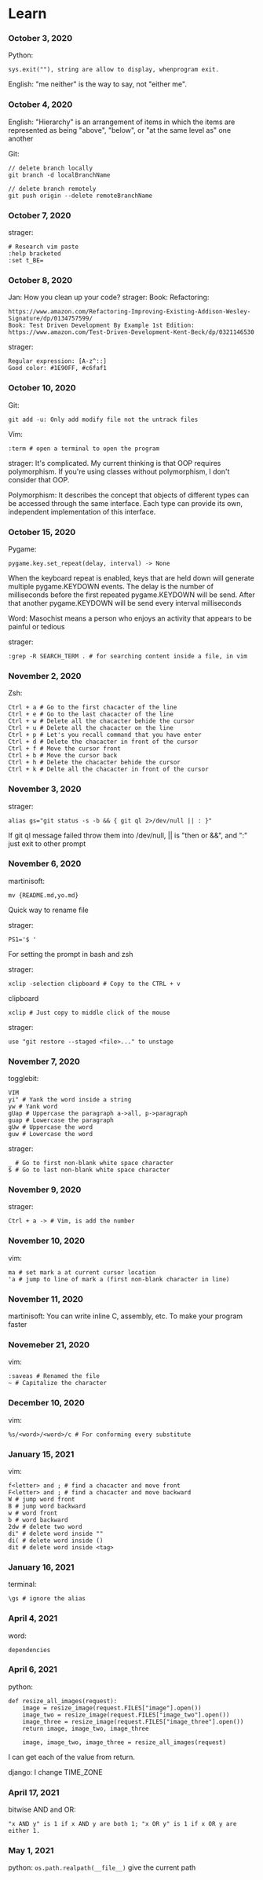 # Learn

### October 3, 2020

Python: 

    sys.exit(""), string are allow to display, whenprogram exit.

English: "me neither" is the way to say, not "either me".

### October 4, 2020

English: "Hierarchy" is an arrangement of items in which the
items are represented as being "above", "below", or 
"at the same level as" one another

Git:

    // delete branch locally
    git branch -d localBranchName

    // delete branch remotely
    git push origin --delete remoteBranchName

### October 7, 2020

strager:

    # Research vim paste
    :help bracketed
    :set t_BE=

### October 8, 2020

Jan: How you clean up your code?
strager: Book: Refactoring:

    https://www.amazon.com/Refactoring-Improving-Existing-Addison-Wesley-Signature/dp/0134757599/
    Book: Test Driven Development By Example 1st Edition:
    https://www.amazon.com/Test-Driven-Development-Kent-Beck/dp/0321146530

strager:

    Regular expression: [A-z^::]
    Good color: #1E90FF, #c6faf1

### October 10, 2020

Git:

    git add -u: Only add modify file not the untrack files

Vim:

    :term # open a terminal to open the program

strager: It's complicated. My current thinking is that OOP
requires polymorphism. If you're using classes without
polymorphism, I don't consider that OOP.

Polymorphism: It describes the concept that objects of different types
can be accessed through the same interface. Each type can
provide its own, independent implementation of this interface.

### October 15, 2020

Pygame:

    pygame.key.set_repeat(delay, interval) -> None

When the keyboard repeat is enabled, keys that are held down
will generate multiple pygame.KEYDOWN events. The delay is
the number of milliseconds before the first repeated
pygame.KEYDOWN will be send. After that another
pygame.KEYDOWN will be send every interval milliseconds

Word: Masochist means a person who enjoys an activity that
appears to be painful or tedious

strager:

    :grep -R SEARCH_TERM . # for searching content inside a file, in vim

### November 2, 2020

Zsh:

    Ctrl + a # Go to the first chacacter of the line
    Ctrl + e # Go to the last chacacter of the line
    Ctrl + w # Delete all the chacacter behide the cursor
    Ctrl + u # Delete all the chacacter on the line
    Ctrl + p # Let's you recall command that you have enter
    Ctrl + d # Delete the chacacter in front of the cursor
    Ctrl + f # Move the cursor front
    Ctrl + b # Move the cursor back
    Ctrl + h # Delete the chacacter behide the cursor
    Ctrl + k # Delte all the chacacter in front of the cursor

### November 3, 2020

strager:

    alias gs="git status -s -b && { git ql 2>/dev/null || : }"

If git ql message failed throw them into /dev/null, || is "then or &&", and ":"
just exit to other prompt

### November 6, 2020

martinisoft:

    mv {README.md,yo.md}

Quick way to rename file

strager:

    PS1='$ '

For setting the prompt in bash and zsh

strager:

    xclip -selection clipboard # Copy to the CTRL + v
clipboard

    xclip # Just copy to middle click of the mouse

strager:

    use "git restore --staged <file>..." to unstage

### November 7, 2020

togglebit:

    VIM
    yi" # Yank the word inside a string
    yw # Yank word
    gUap # Uppercase the paragraph a->all, p->paragraph
    guap # Lowercase the paragraph
    gUw # Uppercase the word
    guw # Lowercase the word

strager:

    _ # Go to first non-blank white space character
    $ # Go to last non-blank white space character

### November 9, 2020
strager:

    Ctrl + a -> # Vim, is add the number

### November 10, 2020
vim:

    ma # set mark a at current cursor location
    'a # jump to line of mark a (first non-blank character in line)

### November 11, 2020
martinisoft: You can write inline C, assembly, etc. To make your program faster

### Novemeber 21, 2020
vim:

    :saveas # Renamed the file
    ~ # Capitalize the character

### December 10, 2020
vim:

    %s/<word>/<word>/c # For conforming every substitute

### January 15, 2021
vim:

    f<letter> and ; # find a chacacter and move front
    F<letter> and ; # find a chacacter and move backward
    W # jump word front
    B # jump word backward
    w # word front
    b # word backward
    2dw # delete two word
    di" # delete word inside ""
    di( # delete word inside ()
    dit # delete word inside <tag>

### January 16, 2021
terminal:

    \gs # ignore the alias

### April 4, 2021
word:

    dependencies

### April 6, 2021
python:

    def resize_all_images(request):
        image = resize_image(request.FILES["image"].open())
        image_two = resize_image(request.FILES["image_two"].open())
        image_three = resize_image(request.FILES["image_three"].open())
        return image, image_two, image_three

        image, image_two, image_three = resize_all_images(request)

I can get each of the value from return.

django: I change TIME_ZONE

### April 17, 2021
bitwise AND and OR:

    "x AND y" is 1 if x AND y are both 1; "x OR y" is 1 if x OR y are either 1.

### May 1, 2021
python: `os.path.realpath(__file__)` give the current path

